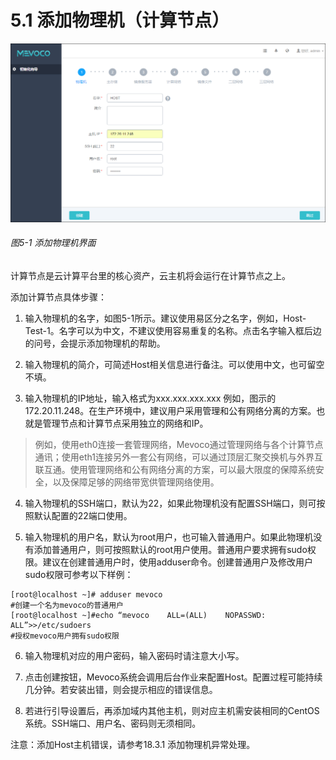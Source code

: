 # 5.1 添加物理机（计算节点）

![png](../images/5-1.png "图5-1 添加物理机界面")
###### 图5-1 添加物理机界面
计算节点是云计算平台里的核心资产，云主机将会运行在计算节点之上。

添加计算节点具体步骤：

1. 输入物理机的名字，如图5-1所示。建议使用易区分之名字，例如，Host-Test-1。名字可以为中文，不建议使用容易重复的名称。点击名字输入框后边的问号，会提示添加物理机的帮助。

2. 输入物理机的简介，可简述Host相关信息进行备注。可以使用中文，也可留空不填。

3. 输入物理机的IP地址，输入格式为xxx.xxx.xxx.xxx 例如，图示的172.20.11.248。在生产环境中，建议用户采用管理和公有网络分离的方案。也就是管理节点和计算节点采用独立的网络和IP。
> 例如，使用eth0连接一套管理网络，Mevoco通过管理网络与各个计算节点通讯；使用eth1连接另外一套公有网络，可以通过顶层汇聚交换机与外界互联互通。使用管理网络和公有网络分离的方案，可以最大限度的保障系统安全，以及保障足够的网络带宽供管理网络使用。

4. 输入物理机的SSH端口，默认为22，如果此物理机没有配置SSH端口，则可按照默认配置的22端口使用。

5. 输入物理机的用户名，默认为root用户，也可输入普通用户。如果此物理机没有添加普通用户，则可按照默认的root用户使用。普通用户要求拥有sudo权限。建议在创建普通用户时，使用adduser命令。创建普通用户及修改用户sudo权限可参考以下样例：
```
[root@localhost ~]# adduser mevoco
#创建一个名为mevoco的普通用户
[root@localhost ~]#echo “mevoco    ALL=(ALL)    NOPASSWD: ALL”>>/etc/sudoers
#授权mevoco用户拥有sudo权限
```
6. 输入物理机对应的用户密码，输入密码时请注意大小写。

7. 点击创建按钮，Mevoco系统会调用后台作业来配置Host。配置过程可能持续几分钟。若安装出错，则会提示相应的错误信息。

8. 若进行引导设置后，再添加域内其他主机，则对应主机需安装相同的CentOS 系统。SSH端口、用户名、密码则无须相同。

注意：添加Host主机错误，请参考18.3.1 添加物理机异常处理。
